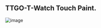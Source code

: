 ## TTGO-T-Watch Touch Paint.

![image](https://raw.githubusercontent.com/cmmakerclub/ttgo-t-watch-board/master/examples/06-TOUCH/Touch_Paint/t-watch_touch.jpg)